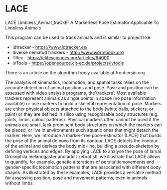 # LACE

LACE Limbless_Animal_traCkEr  A Markerless Pose Estimator Applicable To Limbless Animals

This program can be used to track animals and is similar to project like:

* idtracker - https://www.idtracker.es/
* diverse nematod trackers - http://www.wormbook.org
* TRex - https://elifesciences.org/articles/64000
* ivTools - https://opensource.cit-ec.de/projects/ivtools

There is an article on the algorithm freely available at frontiersin.org 

The analysis of kinematics, locomotion, and spatial tasks relies on the accurate detection of animal positions and pose. Pose and position can be assessed with video analysis programs, the'trackers'. Most available trackers represent animals as single points in space (no pose information available) or use markers to build a skeletal representation of pose. Markers are either physical objects attached to the body (white balls, stickers, or paint) or they are defined in silico using recognisable body structures (e.g. joints, limbs, colour patterns). Physical markers often cannot be used if the animals are small, lack prominent body structures on which the markers can be placed, or live in environments such aquatic ones that might detach the marker. Here, we introduce a marker-free pose-estimator (LACE) that builds the pose of the animal de novo from its contour. LACE detects the contour of the animal and derives the body mid-line, building a pseudo-skeleton by defining vertices and edges. By applying LACE to analyse the pose of larval Drosophila melanogaster and adult zebrafish, we illustrate that LACE allows to quantify, for example, genetic alterations of persitalticmovements and gender-specific locomotion patterns that are associated with different body shapes. As illustrated by these examples, LACE provides a versatile method for assessing position, pose and movement patterns, even in animals without limbs.
